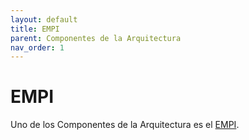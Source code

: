 ```yaml
---
layout: default
title: EMPI
parent: Componentes de la Arquitectura
nav_order: 1
---
```


# EMPI

Uno de los Componentes de la Arquitectura es el [EMPI](https://minsal-cl.github.io/MPI-IG-FHIR/). 
